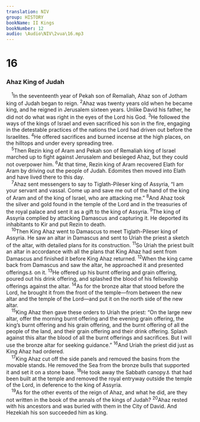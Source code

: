 ```yaml
---
translation: NIV
group: HISTORY
bookName: II Kings 
bookNumber: 12
audio: \Audio\NIV\2vua\16.mp3
---
```


<div class="title"><h1>16</h1><h3>Ahaz King of Judah </h3></div>
<span class="verse 2vua_16_1"> <sup>1</sup>In the seventeenth year of Pekah son of Remaliah, Ahaz son of Jotham king of Judah began to reign. </span>
<span class="verse 2vua_16_2"><sup>2</sup>Ahaz was twenty years old when he became king, and he reigned in Jerusalem sixteen years. Unlike David his father, he did not do what was right in the eyes of the Lord his God. </span>
<span class="verse 2vua_16_3"><sup>3</sup>He followed the ways of the kings of Israel and even sacrificed his son in the fire, engaging in the detestable practices of the nations the Lord had driven out before the Israelites. </span>
<span class="verse 2vua_16_4"><sup>4</sup>He offered sacrifices and burned incense at the high places, on the hilltops and under every spreading tree. <br/></span>
<span class="verse 2vua_16_5"> <sup>5</sup>Then Rezin king of Aram and Pekah son of Remaliah king of Israel marched up to fight against Jerusalem and besieged Ahaz, but they could not overpower him. </span>
<span class="verse 2vua_16_6"><sup>6</sup>At that time, Rezin king of Aram recovered Elath for Aram by driving out the people of Judah. Edomites then moved into Elath and have lived there to this day. <br/></span>
<span class="verse 2vua_16_7"> <sup>7</sup>Ahaz sent messengers to say to Tiglath-Pileser king of Assyria, “I am your servant and vassal. Come up and save me out of the hand of the king of Aram and of the king of Israel, who are attacking me.” </span>
<span class="verse 2vua_16_8"><sup>8</sup>And Ahaz took the silver and gold found in the temple of the Lord and in the treasuries of the royal palace and sent it as a gift to the king of Assyria. </span>
<span class="verse 2vua_16_9"><sup>9</sup>The king of Assyria complied by attacking Damascus and capturing it. He deported its inhabitants to Kir and put Rezin to death. <br/></span>
<span class="verse 2vua_16_10"> <sup>10</sup>Then King Ahaz went to Damascus to meet Tiglath-Pileser king of Assyria. He saw an altar in Damascus and sent to Uriah the priest a sketch of the altar, with detailed plans for its construction. </span>
<span class="verse 2vua_16_11"><sup>11</sup>So Uriah the priest built an altar in accordance with all the plans that King Ahaz had sent from Damascus and finished it before King Ahaz returned. </span>
<span class="verse 2vua_16_12"><sup>12</sup>When the king came back from Damascus and saw the altar, he approached it and presented offerings<a data-toggle="tooltip" data-placement="bottom" title="Or and went up">⚓</a> on it. </span>
<span class="verse 2vua_16_13"><sup>13</sup>He offered up his burnt offering and grain offering, poured out his drink offering, and splashed the blood of his fellowship offerings against the altar. </span>
<span class="verse 2vua_16_14"><sup>14</sup>As for the bronze altar that stood before the Lord, he brought it from the front of the temple—from between the new altar and the temple of the Lord—and put it on the north side of the new altar. <br/></span>
<span class="verse 2vua_16_15"> <sup>15</sup>King Ahaz then gave these orders to Uriah the priest: “On the large new altar, offer the morning burnt offering and the evening grain offering, the king’s burnt offering and his grain offering, and the burnt offering of all the people of the land, and their grain offering and their drink offering. Splash against this altar the blood of all the burnt offerings and sacrifices. But I will use the bronze altar for seeking guidance.” </span>
<span class="verse 2vua_16_16"><sup>16</sup>And Uriah the priest did just as King Ahaz had ordered. <br/></span>
<span class="verse 2vua_16_17"> <sup>17</sup>King Ahaz cut off the side panels and removed the basins from the movable stands. He removed the Sea from the bronze bulls that supported it and set it on a stone base. </span>
<span class="verse 2vua_16_18"><sup>18</sup>He took away the Sabbath canopy<a data-toggle="tooltip" data-placement="bottom" title="Or the dais of his throne (see Septuagint)">⚓</a> that had been built at the temple and removed the royal entryway outside the temple of the Lord, in deference to the king of Assyria. <br/></span>
<span class="verse 2vua_16_19"> <sup>19</sup>As for the other events of the reign of Ahaz, and what he did, are they not written in the book of the annals of the kings of Judah? </span>
<span class="verse 2vua_16_20"><sup>20</sup>Ahaz rested with his ancestors and was buried with them in the City of David. And Hezekiah his son succeeded him as king. <br/></span>

